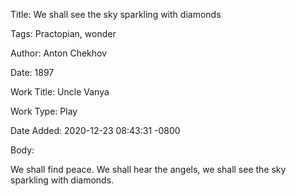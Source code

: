 Title:  We shall see the sky sparkling with diamonds

Tags:   Practopian, wonder

Author: Anton Chekhov

Date:   1897

Work Title: Uncle Vanya

Work Type: Play

Date Added: 2020-12-23 08:43:31 -0800

Body: 

We shall find peace. We shall hear the angels, we shall see the sky sparkling with diamonds.

